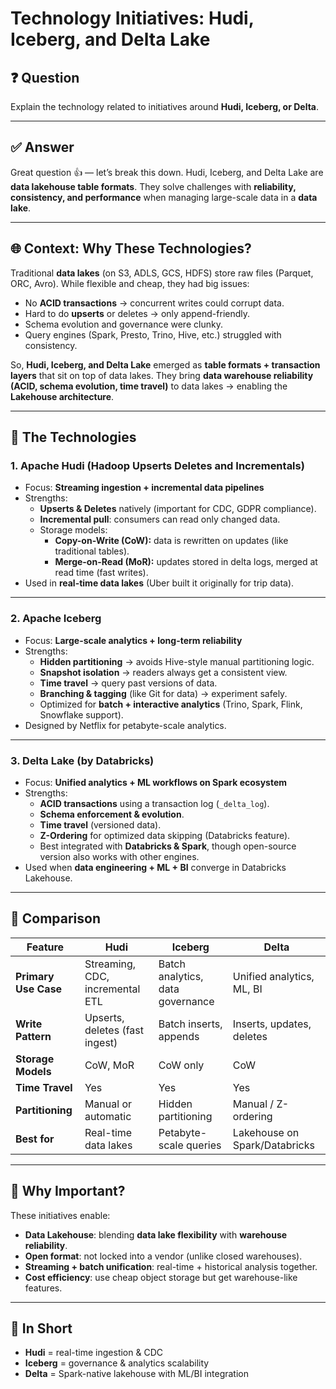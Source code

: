 # Technology Initiatives: Hudi, Iceberg, and Delta Lake

## ❓ Question
Explain the technology related to initiatives around **Hudi, Iceberg, or Delta**.

---

## ✅ Answer

Great question 👍 — let’s break this down. Hudi, Iceberg, and Delta Lake are **data lakehouse table formats**. They solve challenges with **reliability, consistency, and performance** when managing large-scale data in a **data lake**.  

---

## 🌐 Context: Why These Technologies?
Traditional **data lakes** (on S3, ADLS, GCS, HDFS) store raw files (Parquet, ORC, Avro). While flexible and cheap, they had big issues:
- No **ACID transactions** → concurrent writes could corrupt data.
- Hard to do **upserts** or deletes → only append-friendly.
- Schema evolution and governance were clunky.
- Query engines (Spark, Presto, Trino, Hive, etc.) struggled with consistency.

So, **Hudi, Iceberg, and Delta Lake** emerged as **table formats + transaction layers** that sit on top of data lakes. They bring **data warehouse reliability (ACID, schema evolution, time travel)** to data lakes → enabling the **Lakehouse architecture**.

---

## 🔑 The Technologies

### 1. **Apache Hudi (Hadoop Upserts Deletes and Incrementals)**
- Focus: **Streaming ingestion + incremental data pipelines**  
- Strengths:
  - **Upserts & Deletes** natively (important for CDC, GDPR compliance).
  - **Incremental pull**: consumers can read only changed data.
  - Storage models:
    - **Copy-on-Write (CoW):** data is rewritten on updates (like traditional tables).
    - **Merge-on-Read (MoR):** updates stored in delta logs, merged at read time (fast writes).
- Used in **real-time data lakes** (Uber built it originally for trip data).

---

### 2. **Apache Iceberg**
- Focus: **Large-scale analytics + long-term reliability**  
- Strengths:
  - **Hidden partitioning** → avoids Hive-style manual partitioning logic.
  - **Snapshot isolation** → readers always get a consistent view.
  - **Time travel** → query past versions of data.
  - **Branching & tagging** (like Git for data) → experiment safely.
  - Optimized for **batch + interactive analytics** (Trino, Spark, Flink, Snowflake support).
- Designed by Netflix for petabyte-scale analytics.

---

### 3. **Delta Lake (by Databricks)**
- Focus: **Unified analytics + ML workflows on Spark ecosystem**  
- Strengths:
  - **ACID transactions** using a transaction log (`_delta_log`).
  - **Schema enforcement & evolution**.
  - **Time travel** (versioned data).
  - **Z-Ordering** for optimized data skipping (Databricks feature).
  - Best integrated with **Databricks & Spark**, though open-source version also works with other engines.
- Used when **data engineering + ML + BI** converge in Databricks Lakehouse.

---

## 🔄 Comparison

| Feature                | Hudi | Iceberg | Delta |
|-------------------------|------|---------|-------|
| **Primary Use Case**   | Streaming, CDC, incremental ETL | Batch analytics, data governance | Unified analytics, ML, BI |
| **Write Pattern**       | Upserts, deletes (fast ingest) | Batch inserts, appends | Inserts, updates, deletes |
| **Storage Models**      | CoW, MoR | CoW only | CoW |
| **Time Travel**         | Yes | Yes | Yes |
| **Partitioning**        | Manual or automatic | Hidden partitioning | Manual / Z-ordering |
| **Best for**            | Real-time data lakes | Petabyte-scale queries | Lakehouse on Spark/Databricks |

---

## 🚀 Why Important?
These initiatives enable:
- **Data Lakehouse**: blending **data lake flexibility** with **warehouse reliability**.
- **Open format**: not locked into a vendor (unlike closed warehouses).
- **Streaming + batch unification**: real-time + historical analysis together.
- **Cost efficiency**: use cheap object storage but get warehouse-like features.

---

## 📌 In Short
- **Hudi** = real-time ingestion & CDC  
- **Iceberg** = governance & analytics scalability  
- **Delta** = Spark-native lakehouse with ML/BI integration  
